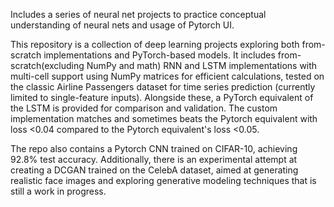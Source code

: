 Includes a series of neural net projects to practice conceptual understanding of neural nets and usage of Pytorch UI.

This repository is a collection of deep learning projects exploring both from-scratch implementations and PyTorch-based models. It includes from-scratch(excluding NumPy and math) RNN and LSTM implementations 
with multi-cell support using NumPy matrices for efficient calculations, tested on the classic Airline Passengers dataset for time series prediction (currently limited to single-feature inputs).
Alongside these, a PyTorch equivalent of the LSTM is provided for comparison and validation. The custom implementation matches and sometimes beats the Pytorch equivalent with loss <0.04 compared to the 
Pytorch equivalent's loss <0.05.

The repo also contains a Pytorch CNN trained on CIFAR-10, achieving 92.8% test accuracy. Additionally, there is an experimental attempt at creating a DCGAN trained on the CelebA
dataset, aimed at generating realistic face images and exploring generative modeling techniques that is still a work in progress.
